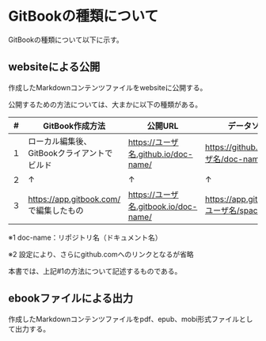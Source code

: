 # GitBookの種類について

GitBookの種類について以下に示す。



## websiteによる公開

作成したMarkdownコンテンツファイルをwebsiteに公開する。

公開するための方法については、大まかに以下の種類がある。

|  #   | GitBook作成方法                               | 公開URL                                      | データソース                                      | ブランチ    |
| :--: | --------------------------------------------- | -------------------------------------------- | ------------------------------------------------- | ----------- |
|  １  | ローカル編集後、GitBookクライアントでビルド   | <u>https://ユーザ名.github.io/doc-name/</u>  | <u>https://github.com/ユーザ名/doc-name/</u>      | master/docs |
|  ２  | ↑                                             | ↑                                            | ↑                                                 | gh-pages    |
|  ３  | <u>https://app.gitbook.com/</u>で編集したもの | <u>https://ユーザ名.gitbook.io/doc-name/</u> | <u>https://app.gitbook.com/ユーザ名/spaces</u> ※2 | -           |

※1 doc-name：リポジトリ名（ドキュメント名）

※2 設定により、さらにgithub.comへのリンクとなるが省略

本書では、上記#1の方法について記述するものである。



## ebookファイルによる出力

作成したMarkdownコンテンツファイルをpdf、epub、mobi形式ファイルとして出力する。
